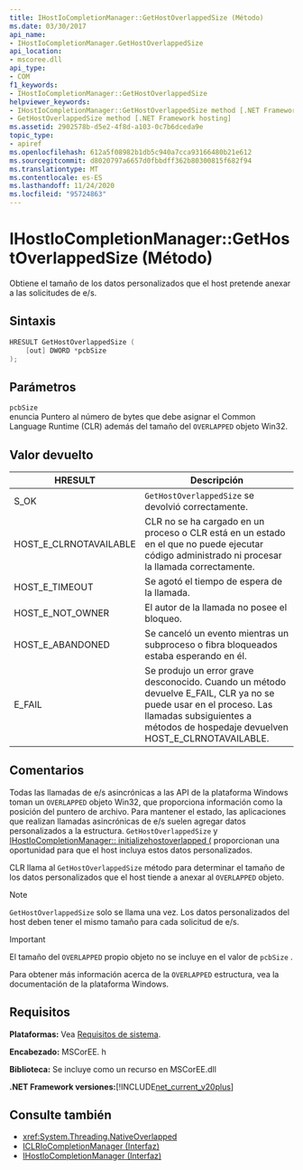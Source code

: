 ```yaml
---
title: IHostIoCompletionManager::GetHostOverlappedSize (Método)
ms.date: 03/30/2017
api_name:
- IHostIoCompletionManager.GetHostOverlappedSize
api_location:
- mscoree.dll
api_type:
- COM
f1_keywords:
- IHostIoCompletionManager::GetHostOverlappedSize
helpviewer_keywords:
- IHostIoCompletionManager::GetHostOverlappedSize method [.NET Framework hosting]
- GetHostOverlappedSize method [.NET Framework hosting]
ms.assetid: 2902578b-d5e2-4f8d-a103-0c7b6dceda9e
topic_type:
- apiref
ms.openlocfilehash: 612a5f08982b1db5c940a7cca93166480b21e612
ms.sourcegitcommit: d8020797a6657d0fbbdff362b80300815f682f94
ms.translationtype: MT
ms.contentlocale: es-ES
ms.lasthandoff: 11/24/2020
ms.locfileid: "95724863"
---
```

# <a name="ihostiocompletionmanagergethostoverlappedsize-method"></a>IHostIoCompletionManager::GetHostOverlappedSize (Método)

Obtiene el tamaño de los datos personalizados que el host pretende anexar a las solicitudes de e/s.  
  
## <a name="syntax"></a>Sintaxis  
  
```cpp  
HRESULT GetHostOverlappedSize (  
    [out] DWORD *pcbSize  
);  
```  
  
## <a name="parameters"></a>Parámetros  

 `pcbSize`  
 enuncia Puntero al número de bytes que debe asignar el Common Language Runtime (CLR) además del tamaño del `OVERLAPPED` objeto Win32.  
  
## <a name="return-value"></a>Valor devuelto  
  
|HRESULT|Descripción|  
|-------------|-----------------|  
|S_OK|`GetHostOverlappedSize` se devolvió correctamente.|  
|HOST_E_CLRNOTAVAILABLE|CLR no se ha cargado en un proceso o CLR está en un estado en el que no puede ejecutar código administrado ni procesar la llamada correctamente.|  
|HOST_E_TIMEOUT|Se agotó el tiempo de espera de la llamada.|  
|HOST_E_NOT_OWNER|El autor de la llamada no posee el bloqueo.|  
|HOST_E_ABANDONED|Se canceló un evento mientras un subproceso o fibra bloqueados estaba esperando en él.|  
|E_FAIL|Se produjo un error grave desconocido. Cuando un método devuelve E_FAIL, CLR ya no se puede usar en el proceso. Las llamadas subsiguientes a métodos de hospedaje devuelven HOST_E_CLRNOTAVAILABLE.|  
  
## <a name="remarks"></a>Comentarios  

 Todas las llamadas de e/s asincrónicas a las API de la plataforma Windows toman un `OVERLAPPED` objeto Win32, que proporciona información como la posición del puntero de archivo. Para mantener el estado, las aplicaciones que realizan llamadas asincrónicas de e/s suelen agregar datos personalizados a la estructura. `GetHostOverlappedSize` y [IHostIoCompletionManager:: initializehostoverlapped (](ihostiocompletionmanager-initializehostoverlapped-method.md) proporcionan una oportunidad para que el host incluya estos datos personalizados.  
  
 CLR llama al `GetHostOverlappedSize` método para determinar el tamaño de los datos personalizados que el host tiende a anexar al `OVERLAPPED` objeto.  
  
> [!NOTE]
> `GetHostOverlappedSize` solo se llama una vez. Los datos personalizados del host deben tener el mismo tamaño para cada solicitud de e/s.  
  
> [!IMPORTANT]
> El tamaño del `OVERLAPPED` propio objeto no se incluye en el valor de `pcbSize` .  
  
 Para obtener más información acerca de la `OVERLAPPED` estructura, vea la documentación de la plataforma Windows.  
  
## <a name="requirements"></a>Requisitos  

 **Plataformas:** Vea [Requisitos de sistema](../../get-started/system-requirements.md).  
  
 **Encabezado:** MSCorEE. h  
  
 **Biblioteca:** Se incluye como un recurso en MSCorEE.dll  
  
 **.NET Framework versiones:**[!INCLUDE[net_current_v20plus](../../../../includes/net-current-v20plus-md.md)]  
  
## <a name="see-also"></a>Consulte también

- <xref:System.Threading.NativeOverlapped>
- [ICLRIoCompletionManager (Interfaz)](iclriocompletionmanager-interface.md)
- [IHostIoCompletionManager (Interfaz)](ihostiocompletionmanager-interface.md)
